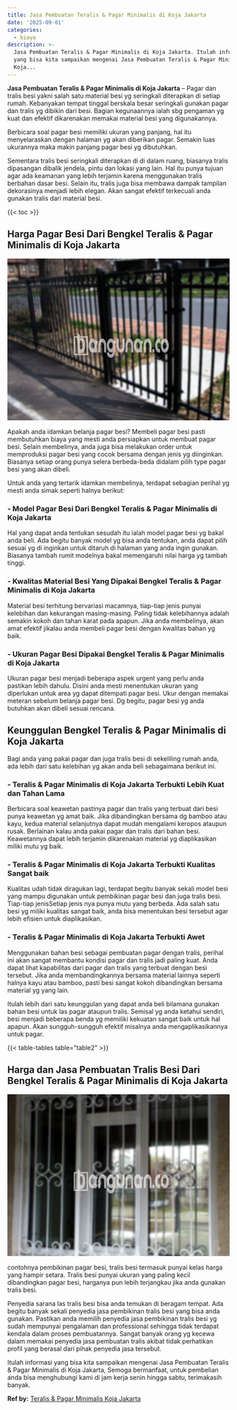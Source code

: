 ```yaml
---
title: Jasa Pembuatan Teralis & Pagar Minimalis di Koja Jakarta
date: '2025-09-01'
categories:
  - biaya
description: >-
  Jasa Pembuatan Teralis & Pagar Minimalis di Koja Jakarta. Itulah informasi
  yang bisa kita sampaikan mengenai Jasa Pembuatan Teralis & Pagar Minimalis di
  Koja...
---
```


**Jasa Pembuatan Teralis & Pagar Minimalis di Koja Jakarta** – Pagar dan tralis besi yakni salah satu material besi yg seringkali diterapkan di setiap rumah. Kebanyakan tempat tinggal berskala besar seringkali gunakan pagar dan tralis yg dibikin dari besi. Bagian kegunaannya ialah sbg pengaman yg kuat dan efektif dikarenakan memakai material besi yang digunakannya.

Berbicara soal pagar besi memiliki ukuran yang panjang, hal itu menyelaraskan dengan halaman yg akan diberikan pagar. Semakin luas ukurannya maka makin panjang pagar besi yg dibutuhkan.

Sementara tralis besi seringkali diterapkan di di dalam ruang, biasanya tralis dipasangan dibalik jendela, pintu dan lokasi yang lain. Hal itu punya tujuan agar ada keamanan yang lebih terjamin karena menggunakan tralis berbahan dasar besi. Selain itu, tralis juga bisa membawa dampak tampilan dekorasinya menjadi lebih elegan. Akan sangat efektif terkecuali anda gunakan tralis dari material besi.

{{< toc >}}

## Harga Pagar Besi Dari Bengkel Teralis & Pagar Minimalis di Koja Jakarta

![Jasa Pembuatan Teralis & Pagar Minimalis di Koja Jakarta](/images/pagar-minimalis-murah-53.png)

Apakah anda idamkan belanja pagar besi? Membeli pagar besi pasti membutuhkan biaya yang mesti anda persiapkan untuk membuat pagar besi. Selain membelinya, anda juga bisa melakukan order untuk memproduksi pagar besi yang cocok bersama dengan jenis yg diinginkan. Biasanya setiap orang punya selera berbeda-beda didalam pilih type pagar besi yang akan dibeli.

Untuk anda yang tertarik idamkan membelinya, terdapat sebagian perihal yg mesti anda simak seperti halnya berikut:
### \- Model Pagar Besi Dari Bengkel Teralis & Pagar Minimalis di Koja Jakarta

Hal yang dapat anda tentukan sesudah itu ialah model pagar besi yg bakal anda beli. Ada begitu banyak model yg bisa anda tentukan, anda dapat pilih sesuai yg di inginkan untuk ditaruh di halaman yang anda ingin gunakan. Biasanya tambah rumit modelnya bakal memengaruhi nilai harga yg tambah tinggi.

### \- Kwalitas Material Besi Yang Dipakai Bengkel Teralis & Pagar Minimalis di Koja Jakarta

Material besi terhitung bervariasi macamnya, tiap-tiap jenis punyai kelebihan dan kekurangan masing-masing. Paling tidak kelebihannya adalah semakin kokoh dan tahan karat pada apapun. Jika anda membelinya, akan amat efektif jikalau anda membeli pagar besi dengan kwalitas bahan yg baik.

### \- Ukuran Pagar Besi Dipakai Bengkel Teralis & Pagar Minimalis di Koja Jakarta

Ukuran pagar besi menjadi beberapa aspek urgent yang perlu anda pastikan lebih dahulu. Disini anda mesti menentukan ukuran yang diperlukan untuk area yg dapat ditempati pagar besi. Ukur dengan memakai meteran sebelum belanja pagar besi. Dg begitu, pagar besi yg anda butuhkan akan dibeli sesuai rencana.

## Keunggulan Bengkel Teralis & Pagar Minimalis di Koja Jakarta

Bagi anda yang pakai pagar dan juga tralis besi di sekeliling rumah anda, ada lebih dari satu kelebihan yg akan anda beli sebagaimana berikut ini.

### \- Teralis & Pagar Minimalis di Koja Jakarta Terbukti Lebih Kuat dan Tahan Lama

Berbicara soal keawetan pastinya pagar dan tralis yang terbuat dari besi punya keawetan yg amat baik. Jika dibandingkan bersama dg bamboo atau kayu, kedua material selanjutnya dapat mudah mengalami keropos ataupun rusak. Berlainan kalau anda pakai pagar dan tralis dari bahan besi. Keawetannya dapat lebih terjamin dikarenakan material yg diaplikasikan miliki mutu yg baik.

### \- Teralis & Pagar Minimalis di Koja Jakarta Terbukti Kualitas Sangat baik

Kualitas udah tidak diragukan lagi, terdapat begitu banyak sekali model besi yang mampu digunakan untuk pembikinan pagar besi dan juga tralis besi. Tiap-tiap jenisSetiap jenis nya punya mutu yang berbeda. Ada salah satu besi yg miliki kualitas sangat baik, anda bisa menentukan besi tersebut agar lebih efisien untuk diaplikasikan.

### \- Teralis & Pagar Minimalis di Koja Jakarta Terbukti Awet

Menggunakan bahan besi sebagai pembuatan pagar dengan tralis, perihal ini akan sangat membantu kondisi pagar dan tralis jadi paling kuat. Anda dapat lihat kapabilitas dari pagar dan tralis yang terbuat dengan besi tersebut. Jika anda membandingkannya bersama material lainnya seperti halnya kayu atau bamboo, pasti besi sangat kokoh dibandingkan bersama material yg yang lain.

Itulah lebih dari satu keunggulan yang dapat anda beli bilamana gunakan bahan besi untuk las pagar ataupun tralis. Semisal yg anda ketahui sendiri, besi menjadi beberapa benda yg memiliki kekuatan sangat baik untuk hal apapun. Akan sungguh-sungguh efektif misalnya anda mengaplikasikannya untuk pagar.

{{< table-tables table="table2" >}}

## Harga dan Jasa Pembuatan Tralis Besi Dari Bengkel Teralis & Pagar Minimalis di Koja Jakarta

![Jasa Pembuatan Teralis & Pagar Minimalis di Koja Jakarta](/images/teralis-minimalis-murah-06.png)

contohnya pembikinan pagar besi, tralis besi termasuk punyai kelas harga yang hampir setara. Tralis besi punyai ukuran yang paling kecil dibandingkan pagar besi, harganya pun lebih terjangkau jika anda gunakan tralis besi.

Penyedia sarana las tralis besi bisa anda temukan di beragam tempat. Ada begitu banyak sekali penyedia jasa pembikinan tralis besi yang bisa anda gunakan. Pastikan anda memilih penyedia jasa pembikinan tralis besi yg sudah mempunyai pengalaman dan professional sehingga tidak terdapat kendala dalam proses pembuatannya. Sangat banyak orang yg kecewa dalam memakai penyedia jasa pembuatan tralis akibat tidak perhatikan profil yang berasal dari pihak penyedia jasa tersebut.

Itulah informasi yang bisa kita sampaikan mengenai Jasa Pembuatan Teralis & Pagar Minimalis di Koja Jakarta, Semoga bermanfaat, untuk pembelian anda bisa menghubungi kami di jam kerja senin hingga sabtu, terimakasih banyak.

**Ref by:** [Teralis & Pagar Minimalis Koja Jakarta](https://id.wikipedia.org/wiki/Teralis)
